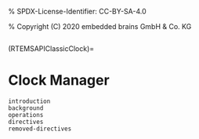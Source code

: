 % SPDX-License-Identifier: CC-BY-SA-4.0

% Copyright (C) 2020 embedded brains GmbH & Co. KG

```{index} clock
```

(RTEMSAPIClassicClock)=

# Clock Manager

```{toctree}
introduction
background
operations
directives
removed-directives
```
